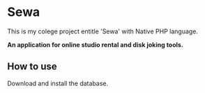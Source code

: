 # Sewa

This is my colege project entitle 'Sewa' with Native PHP language.

**An application for online studio rental and disk joking tools.**

## How to use

Download and install the database.
